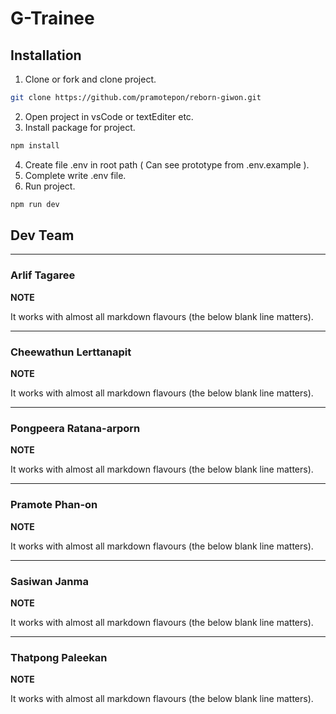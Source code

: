 # G-Trainee
## Installation
1. Clone or fork and clone project.
```bash
git clone https://github.com/pramotepon/reborn-giwon.git
```
2. Open project in vsCode or textEditer etc.
3. Install package for project.
```bash
npm install
```
4. Create file .env in root path ( Can see prototype from .env.example ).
5. Complete write .env file.
6. Run project.
```bash
npm run dev
```

## Dev Team
---
### Arlif Tagaree
**NOTE**

It works with almost all markdown flavours (the below blank line matters).


---
### Cheewathun Lerttanapit
**NOTE**

It works with almost all markdown flavours (the below blank line matters).

---
### Pongpeera Ratana-arporn
**NOTE**

It works with almost all markdown flavours (the below blank line matters).

---
### Pramote Phan-on
**NOTE**

It works with almost all markdown flavours (the below blank line matters).

---
### Sasiwan Janma
**NOTE**

It works with almost all markdown flavours (the below blank line matters).

---
### Thatpong Paleekan
**NOTE**

It works with almost all markdown flavours (the below blank line matters).